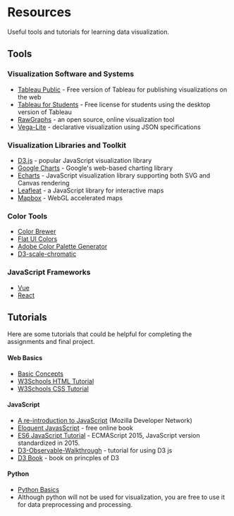 # Resources

Useful tools and tutorials for learning data visualization.

## Tools

### Visualization Software and Systems
* [Tableau Public](https://public.tableau.com/en-us/s/) - Free version of Tableau for publishing visualizations on the web
* [Tableau for Students](https://www.tableau.com/academic/students) - Free license for students using the desktop version of Tableau
* [RawGraphs](https://app.rawgraphs.io/) - an open source, online visualization tool
* [Vega-Lite](https://vega.github.io/vega-lite/) - declarative visualization using JSON specifications

### Visualization Libraries and Toolkit
* [D3.js](https://www.d3js.org) - popular JavaScript visualization library
* [Google Charts](https://developers.google.com/chart) - Google's web-based charting library
* [Echarts](https://echarts.apache.org/en/index.html) - JavaScript visualization library supporting both SVG and Canvas rendering
* [Leafleat](https://leafletjs.com/) - a JavaScript library for interactive maps
* [Mapbox](https://docs.mapbox.com/mapbox-gl-js/examples/) - WebGL accelerated maps

### Color Tools
* [Color Brewer](http://colorbrewer2.org/)
* [Flat UI Colors](https://flatuicolors.com/)
* [Adobe Color Palette Generator](https://color.adobe.com/create)
* [D3-scale-chromatic](https://github.com/d3/d3-scale-chromatic)

### JavaScript Frameworks
* [Vue](https://vuejs.org/)
* [React](https://reactjs.org/)

## Tutorials

Here are some tutorials that could be helpful for completing the assignments and final project. 

#### Web Basics
* [Basic Concepts](https://www.tutorialspoint.com/web_developers_guide/web_basic_concepts.htm)
* [W3Schools HTML Tutorial](https://www.w3schools.com/html/default.asp)
* [W3Schools CSS Tutorial](https://www.w3schools.com/css/default.asp)


#### JavaScript
* [A re-introduction to JavaScript](https://developer.mozilla.org/en-US/docs/Web/JavaScript/A_re-introduction_to_JavaScript) (Mozilla Developer Network)
* [Eloquent JavasScript](http://eloquentjavascript.net/) - free online book
* [ES6 JavaScript Tutorial](https://www.javascripttutorial.net/es6/) - ECMAScript 2015, JavaScript version standardized in 2015.
* [D3-Observable-Walkthrough](https://observablehq.com/@d3/learn-d3?collection=@d3/learn-d3) - tutorial for using D3 js
* [D3 Book](https://proquest.safaribooksonline.com/book/databases/business-intelligence/9781491921296) - book on princples of D3

#### Python
* [Python Basics](https://www.learnpython.org/)
 * Although python will not be used for visualization, you are free to use it for data preprocessing and processing.

